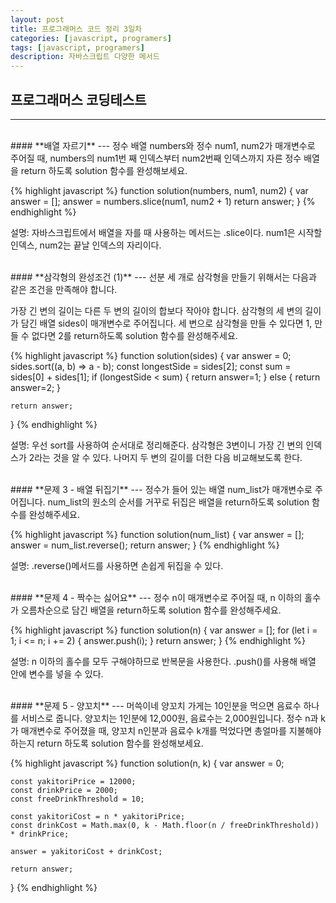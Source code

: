 ```yaml
---
layout: post
title: 프로그래머스 코드 정리 3일차
categories: [javascript, programers]
tags: [javascript, programers]
description: 자바스크립트 다양한 메서드
---
```


## 프로그래머스 코딩테스트
---

<br />
#### **배열 자르기** 
---
정수 배열 numbers와 정수 num1, num2가 매개변수로 주어질 때, numbers의 num1번 째 인덱스부터 num2번째 인덱스까지 자른 정수 배열을 return 하도록 solution 함수를 완성해보세요.

{% highlight javascript %}
function solution(numbers, num1, num2) {
    var answer = [];
    answer = numbers.slice(num1, num2 + 1)
    return answer;
}
{% endhighlight %}

설명: 자바스크립트에서 배열을 자를 때 사용하는 메서드는 .slice이다. num1은 시작할 인덱스, num2는 끝날 인덱스의 자리이다. 

<br />
#### **삼각형의 완성조건 (1)** 
---
선분 세 개로 삼각형을 만들기 위해서는 다음과 같은 조건을 만족해야 합니다.

가장 긴 변의 길이는 다른 두 변의 길이의 합보다 작아야 합니다.
삼각형의 세 변의 길이가 담긴 배열 sides이 매개변수로 주어집니다. 세 변으로 삼각형을 만들 수 있다면 1, 만들 수 없다면 2를 return하도록 solution 함수를 완성해주세요.

{% highlight javascript %}
function solution(sides) {
    var answer = 0;
    sides.sort((a, b) => a - b);
    const longestSide = sides[2];
    const sum = sides[0] + sides[1];
    if (longestSide < sum) {
        return answer=1;
    } else {
        return answer=2;
    }

    return answer;
}
{% endhighlight %}

설명: 우선 sort를 사용하여 순서대로 정리해준다. 삼각형은 3변이니 가장 긴 변의 인덱스가 2라는 것을 알 수 있다. 나머지 두 변의 길이를 더한 다음 비교해보도록 한다. 

<br />
#### **문제 3 - 배열 뒤집기** 
---
정수가 들어 있는 배열 num_list가 매개변수로 주어집니다. num_list의 원소의 순서를 거꾸로 뒤집은 배열을 return하도록 solution 함수를 완성해주세요.

{% highlight javascript %}
function solution(num_list) {
    var answer = [];
    answer = num_list.reverse();
    return answer;
}
{% endhighlight %}

설명: .reverse()메서드를 사용하면 손쉽게 뒤집을 수 있다. 

<br />
#### **문제 4 - 짝수는 싫어요** 
---
정수 n이 매개변수로 주어질 때, n 이하의 홀수가 오름차순으로 담긴 배열을 return하도록 solution 함수를 완성해주세요.

{% highlight javascript %}
function solution(n) {
    var answer = [];
    for (let i = 1; i <= n; i += 2) {
        answer.push(i);
    }
    return answer;
}
{% endhighlight %}

설명: n 이하의 홀수를 모두 구해야하므로 반복문을 사용한다. .push()를 사용해 배열 안에 변수를 넣을 수 있다. 

<br />
#### **문제 5 - 양꼬치** 
---
머쓱이네 양꼬치 가게는 10인분을 먹으면 음료수 하나를 서비스로 줍니다. 양꼬치는 1인분에 12,000원, 음료수는 2,000원입니다. 정수 n과 k가 매개변수로 주어졌을 때, 양꼬치 n인분과 음료수 k개를 먹었다면 총얼마를 지불해야 하는지 return 하도록 solution 함수를 완성해보세요.

{% highlight javascript %}
function solution(n, k) {
    var answer = 0;
    
    const yakitoriPrice = 12000;
    const drinkPrice = 2000;
    const freeDrinkThreshold = 10;

    const yakitoriCost = n * yakitoriPrice;
    const drinkCost = Math.max(0, k - Math.floor(n / freeDrinkThreshold)) * drinkPrice;

    answer = yakitoriCost + drinkCost;
    
    return answer;
}
{% endhighlight %}

